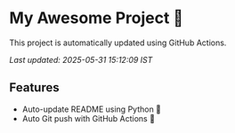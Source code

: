# My Awesome Project 🚀

This project is automatically updated using GitHub Actions.

_Last updated: 2025-05-31 15:12:09 IST_

## Features
- Auto-update README using Python 🐍
- Auto Git push with GitHub Actions 🤖
